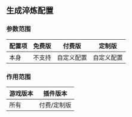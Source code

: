 ## 生成淬炼配置

### 参数范围

| 配置项 | 免费版 | 付费版   | 定制版   |
|-----|-----|-------|-------|
| 本身  | 不支持 | 自定义配置 | 自定义配置 |

### 作用范围

| 游戏版本 | 插件版本   |
|------|--------|
| 所有   | 付费/定制版 |

